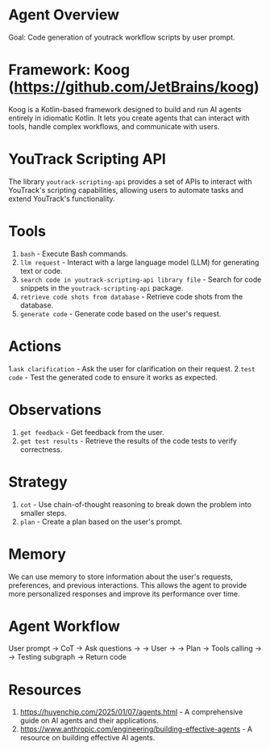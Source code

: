 # Agent Overview
Goal: Code generation of youtrack workflow scripts by user prompt.

# Framework: Koog (https://github.com/JetBrains/koog)
Koog is a Kotlin-based framework designed to build and run AI agents entirely in idiomatic Kotlin. It lets you create agents that can interact with tools, handle complex workflows, and communicate with users.

# YouTrack Scripting API
The library `youtrack-scripting-api` provides a set of APIs to interact with YouTrack's scripting capabilities, allowing users to automate tasks and extend YouTrack's functionality.

# Tools
1. `bash` - Execute Bash commands.
2. `llm request` - Interact with a large language model (LLM) for generating text or code.
3. `search code in youtrack-scripting-api library file` - Search for code snippets in the `youtrack-scripting-api` package.
4. `retrieve code shots from database` - Retrieve code shots from the database.
5. `generate code` - Generate code based on the user's request.

# Actions
1.`ask clarification` - Ask the user for clarification on their request.
2.`test code` - Test the generated code to ensure it works as expected.

# Observations
1. `get feedback` - Get feedback from the user.
2. `get test results` - Retrieve the results of the code tests to verify correctness.

# Strategy
1. `cot` - Use chain-of-thought reasoning to break down the problem into smaller steps.
2. `plan` - Create a plan based on the user's prompt.

# Memory
We can use memory to store information about the user's requests, preferences, and previous interactions. This allows the agent to provide more personalized responses and improve its performance over time.

# Agent Workflow
User prompt -> CoT -> Ask questions ->
                                -> User -> 
                                        -> Plan -> Tools calling -> 
                                                        -> Testing subgraph -> Return code

# Resources
1. https://huyenchip.com/2025/01/07/agents.html - A comprehensive guide on AI agents and their applications.
2. https://www.anthropic.com/engineering/building-effective-agents - A resource on building effective AI agents.
